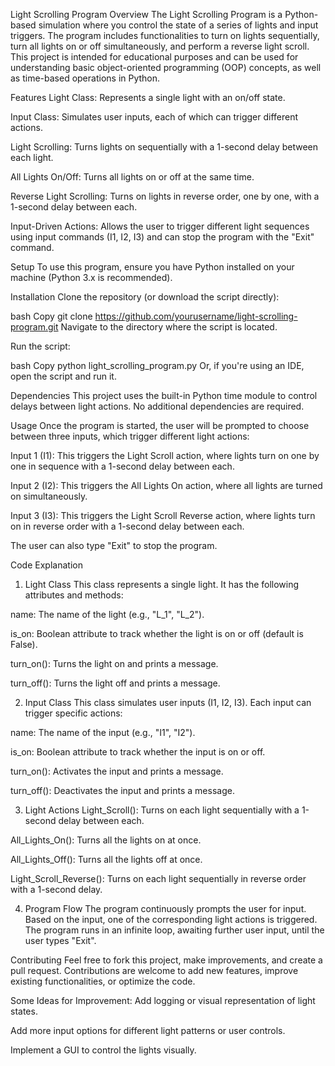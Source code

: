 Light Scrolling Program
Overview
The Light Scrolling Program is a Python-based simulation where you control the state of a series of lights and input triggers. The program includes functionalities to turn on lights sequentially, turn all lights on or off simultaneously, and perform a reverse light scroll. This project is intended for educational purposes and can be used for understanding basic object-oriented programming (OOP) concepts, as well as time-based operations in Python.

Features
Light Class: Represents a single light with an on/off state.

Input Class: Simulates user inputs, each of which can trigger different actions.

Light Scrolling: Turns lights on sequentially with a 1-second delay between each light.

All Lights On/Off: Turns all lights on or off at the same time.

Reverse Light Scrolling: Turns on lights in reverse order, one by one, with a 1-second delay between each.

Input-Driven Actions: Allows the user to trigger different light sequences using input commands (I1, I2, I3) and can stop the program with the "Exit" command.

Setup
To use this program, ensure you have Python installed on your machine (Python 3.x is recommended).

Installation
Clone the repository (or download the script directly):

bash
Copy
git clone https://github.com/yourusername/light-scrolling-program.git
Navigate to the directory where the script is located.

Run the script:

bash
Copy
python light_scrolling_program.py
Or, if you're using an IDE, open the script and run it.

Dependencies
This project uses the built-in Python time module to control delays between light actions. No additional dependencies are required.

Usage
Once the program is started, the user will be prompted to choose between three inputs, which trigger different light actions:

Input 1 (I1): This triggers the Light Scroll action, where lights turn on one by one in sequence with a 1-second delay between each.

Input 2 (I2): This triggers the All Lights On action, where all lights are turned on simultaneously.

Input 3 (I3): This triggers the Light Scroll Reverse action, where lights turn on in reverse order with a 1-second delay between each.

The user can also type "Exit" to stop the program.

Code Explanation
1. Light Class
This class represents a single light. It has the following attributes and methods:

name: The name of the light (e.g., "L_1", "L_2").

is_on: Boolean attribute to track whether the light is on or off (default is False).

turn_on(): Turns the light on and prints a message.

turn_off(): Turns the light off and prints a message.

2. Input Class
This class simulates user inputs (I1, I2, I3). Each input can trigger specific actions:

name: The name of the input (e.g., "I1", "I2").

is_on: Boolean attribute to track whether the input is on or off.

turn_on(): Activates the input and prints a message.

turn_off(): Deactivates the input and prints a message.

3. Light Actions
Light_Scroll(): Turns on each light sequentially with a 1-second delay between each.

All_Lights_On(): Turns all the lights on at once.

All_Lights_Off(): Turns all the lights off at once.

Light_Scroll_Reverse(): Turns on each light sequentially in reverse order with a 1-second delay.

4. Program Flow
The program continuously prompts the user for input. Based on the input, one of the corresponding light actions is triggered. The program runs in an infinite loop, awaiting further user input, until the user types "Exit".

Contributing
Feel free to fork this project, make improvements, and create a pull request. Contributions are welcome to add new features, improve existing functionalities, or optimize the code.

Some Ideas for Improvement:
Add logging or visual representation of light states.

Add more input options for different light patterns or user controls.

Implement a GUI to control the lights visually.
